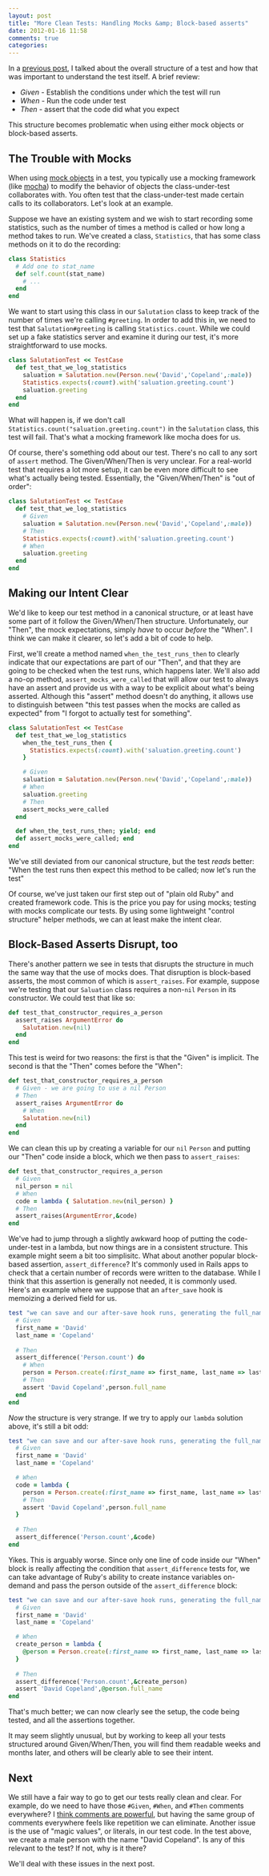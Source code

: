 ```yaml
---
layout: post
title: "More Clean Tests: Handling Mocks &amp; Block-based asserts"
date: 2012-01-16 11:58
comments: true
categories: 
---
```


In a [previous post][cleantests], I talked
about the overall structure of a test and how that was important to understand the test itself.  A brief review:


* *Given* - Establish the conditions under which the test will run
* *When* - Run the code under test
* *Then* - assert that the code did what you expect

This structure becomes problematic when using either mock objects or block-based asserts.

<!-- more -->

## The Trouble with Mocks

When using [mock objects][mocks] in a test, you typically use a
mocking framework (like [mocha][mocha]) to modify the behavior of objects the class-under-test collaborates with.
You often test that the class-under-test made certain calls to its collaborators.  Let's look at an example.

Suppose we have an existing system and we wish to start recording some statistics, such as the number of times a method is called
or how long a method takes to run.  We've created a class, `Statistics`, that has some class methods on it to do the recording:

```ruby
class Statistics
  # Add one to stat_name
  def self.count(stat_name)
    # ...
  end
end
```

We want to start using this class in our `Salutation` class to keep track of the number of times we're calling `#greeting`.
In order to add this in, we need to test that `Salutation#greeting` is calling `Statistics.count`.  While we could set up a fake
statistics server and examine it during our test, it's more straightforward to use mocks.  


```ruby
class SalutationTest << TestCase
  def test_that_we_log_statistics
    saluation = Salutation.new(Person.new('David','Copeland',:male))
    Statistics.expects(:count).with('saluation.greeting.count')
    saluation.greeting
  end
end
```

What will happen is, if we don't call `Statistics.count("saluation.greeting.count")` in the `Salutation` class, this test will
fail.  That's what a mocking framework like mocha does for us.

Of course, there's something odd about our test.  There's no call to any sort of `assert` method.  The Given/When/Then is very
unclear.  For a real-world test that requires a lot more setup, it can be even more difficult to see what's actually being
tested.  Essentially, the "Given/When/Then" is "out of order":

```ruby
class SalutationTest << TestCase
  def test_that_we_log_statistics
    # Given
    saluation = Salutation.new(Person.new('David','Copeland',:male))
    # Then
    Statistics.expects(:count).with('saluation.greeting.count')
    # When
    saluation.greeting
  end
end
```

## Making our Intent Clear

We'd like to keep our test method in a canonical structure, or at least have some part of it follow the Given/When/Then
structure.  Unfortunately, our "Then", the mock expectations, simply _have_ to occur _before_ the "When".  I think
we can make it clearer, so let's add a bit of code to help.

First, we'll create a method named `when_the_test_runs_then` to clearly indicate that our expectations
are part of our "Then", and that they are going to be checked when the test runs, which happens later.  We'll also add a no-op
method, `assert_mocks_were_called` that will allow our test to always have an assert and provide us with a way to be explicit
about what's being asserted.  Although this "assert" method doesn't do anything, it allows use to distinguish between "this test
passes when the mocks are called as expected" from "I forgot to actually test for something".

```ruby
class SalutationTest << TestCase
  def test_that_we_log_statistics
    when_the_test_runs_then {
      Statistics.expects(:count).with('saluation.greeting.count')
    }

    # Given
    saluation = Salutation.new(Person.new('David','Copeland',:male))
    # When
    saluation.greeting
    # Then
    assert_mocks_were_called
  end

  def when_the_test_runs_then; yield; end
  def assert_mocks_were_called; end
end
```

We've still deviated from our canonical structure, but the test _reads_ better: "When the test runs then expect this method to be
called; now let's run the test"

Of course, we've just taken our first step out of "plain old Ruby" and created framework code.  This is the price you pay for
using mocks; testing with mocks complicate our tests.   By using some lightweight "control structure" helper methods, we can at
least make the intent clear.

## Block-Based Asserts Disrupt, too

There's another pattern we see in tests that disrupts the structure in much the same way that the use of mocks does.  That
disruption is block-based asserts, the most common of which is `assert_raises`.  For example, suppose we're testing that our
`Saluation` class requires a non-`nil` `Person` in its constructor.  We could test that like so:

```ruby
def test_that_constructor_requires_a_person
  assert_raises ArgumentError do
    Salutation.new(nil)
  end
end
```

This test is weird for two reasons: the first is that the "Given" is implicit.  The second is that the "Then" comes before the
"When":

```ruby
def test_that_constructor_requires_a_person
  # Given - we are going to use a nil Person
  # Then
  assert_raises ArgumentError do
    # When
    Salutation.new(nil)
  end
end
```

We can clean this up by creating a variable for our `nil` `Person` and putting our "Then" code inside a block, which we then pass
to `assert_raises`:

```ruby
def test_that_constructor_requires_a_person
  # Given
  nil_person = nil
  # When
  code = lambda { Salutation.new(nil_person) }
  # Then
  assert_raises(ArgumentError,&code)
end
```

We've had to jump through a slightly awkward hoop of putting the code-under-test in a lambda, but now things are in a consistent
structure.  This example might seem a bit too simplisitc.  What about another popular block-based assertion, `assert_difference`?
It's commonly used in Rails apps to check that a certain number of records were written to the database.  While I think that this
assertion is generally not needed, it is commonly used.  
Here's an example where we suppose that an `after_save` hook is memoizing a
derived field for us.

```ruby
test "we can save and our after-save hook runs, generating the full_name attribute" do
  # Given
  first_name = 'David'
  last_name = 'Copeland'
 
  # Then
  assert_difference('Person.count') do
    # When
    person = Person.create(:first_name => first_name, last_name => last_name)
    # Then
    assert 'David Copeland',person.full_name
  end
end
```

*Now* the structure is very strange.  If we try to apply our `lambda` solution above, it's still a bit odd:

```ruby
test "we can save and our after-save hook runs, generating the full_name attribute" do
  # Given
  first_name = 'David'
  last_name = 'Copeland'

  # When
  code = lambda {
    person = Person.create(:first_name => first_name, last_name => last_name)
    # Then
    assert 'David Copeland',person.full_name
  }
 
  # Then
  assert_difference('Person.count',&code)
end
```

Yikes.  This is arguably worse.  Since only one line of code inside our "When" block is really affecting the condition that
`assert_difference` tests for, we can take advantage of Ruby's ability to create instance variables on-demand and pass
the person outside of the `assert_difference` block:

```ruby
test "we can save and our after-save hook runs, generating the full_name attribute" do
  # Given
  first_name = 'David'
  last_name = 'Copeland'

  # When
  create_person = lambda { 
    @person = Person.create(:first_name => first_name, last_name => last_name)
  }
 
  # Then
  assert_difference('Person.count',&create_person)
  assert 'David Copeland',@person.full_name
end
```

That's much better; we can now clearly see the setup, the code being tested, and all the assertions together.

It may seem slightly unusual, but by working to keep all your tests structured around Given/When/Then, you will find them
readable weeks and months later, and others will be clearly able to see their intent.

## Next

We still have a fair way to go to get our tests really clean and clear.  For example, do we need to have those `#Given`, `#When`,
and `#Then` comments
everywhere?  I [think comments are powerful][commentspost], but having the same group of comments everywhere 
feels like repetition we can eliminate.
Another issue is the use of "magic values", or literals, in our test code.  In the test above, we create a male person with the
name "David Copeland".  Is any of this relevant to the test?  If not, why is it there?

We'll deal with these issues in the next post.

[cleantests]: http://www.naildrivin5.com/blog/2012/01/08/make-tests-clean-and-clear-without-duplication.html
[mocks]: http://en.wikipedia.org/wiki/Mock_object
[mocha]: http://mocha.rubyforge.org/
[commentspost]: http://www.naildrivin5.com/blog/2012/01/11/the-war-on-comments.html
